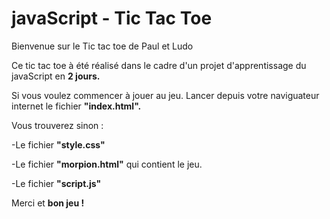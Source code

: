  # javaScript - Tic Tac Toe
Bienvenue sur le Tic tac toe de Paul et Ludo 

Ce tic tac toe à été réalisé dans le cadre d'un projet d'apprentissage du javaScript en __2 jours.__

Si vous voulez commencer à jouer au jeu. Lancer depuis votre naviguateur internet le fichier **"index.html".**

Vous trouverez sinon :

-Le fichier __"style.css"__

-Le fichier __"morpion.html"__ qui contient le jeu.

-Le fichier __"script.js"__ 


Merci et **bon jeu !**
